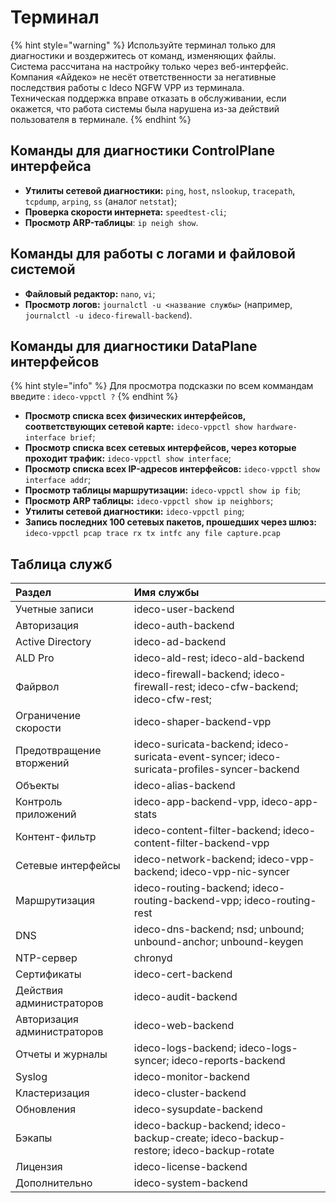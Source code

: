 # Терминал

{% hint style="warning" %}
Используйте терминал только для диагностики и воздержитесь от команд, изменяющих файлы.\
Система рассчитана на настройку только через веб-интерфейс.\
Компания «Айдеко» не несёт ответственности за негативные последствия работы с Ideco NGFW VPP из терминала.\
Техническая поддержка вправе отказать в обслуживании, если окажется, что работа системы была нарушена из-за действий пользователя в терминале.
{% endhint %}

## Команды для диагностики СontrolPlane интерфейса

* **Утилиты сетевой диагностики:** `ping`, `host`, `nslookup`, `tracepath`, `tcpdump`, `arping`, `ss` (аналог `netstat`);
* **Проверка скорости интернета:** `speedtest-cli`;
* **Просмотр ARP-таблицы**: `ip neigh show`.

## Команды для работы с логами и файловой системой

* **Файловый редактор:** `nano`, `vi`;
* **Просмотр логов:** `journalctl -u <название службы>` (например, `journalctl -u ideco-firewall-backend`).

## Команды для диагностики DataPlane интерфейсов

{% hint style="info" %}
Для просмотра подсказки по всем коммандам введите : `ideco-vppctl ?`
{% endhint %}

* **Просмотр списка всеx физических интерфейсов, соответствующих сетевой карте:** `ideco-vppctl show hardware-interface brief`;
* **Просмотр списка всех сетевых интерфейсов, через которые проходит трафик:** `ideco-vppctl show interface`;
* **Просмотр списка всех IP-адресов интерфейсов:** `ideco-vppctl show interface addr`;
* **Просмотр таблицы маршрутизации:** `ideco-vppctl show ip fib`;
* **Просмотр ARP таблицы:** `ideco-vppctl show ip neighbors`;
* **Утилиты сетевой диагностики:** `ideco-vppctl ping`;
* **Запись последних 100 сетевых пакетов, прошедших через шлюз:** `ideco-vppctl pcap trace rx tx intfc any file capture.pcap`

## Таблица служб

| Раздел                                        | Имя службы   |
| :-------------------------------------------- | :------------------------- |
| Учетные записи                                | ideco-user-backend |
| Авторизация                                   | ideco-auth-backend |
| Active Directory	                            | ideco-ad-backend |
| ALD Pro                                       | ideco-ald-rest; ideco-ald-backend |
| Файрвол                                       | ideco-firewall-backend; ideco-firewall-rest; ideco-cfw-backend; ideco-cfw-rest; |
| Ограничение скорости                          | ideco-shaper-backend-vpp |
| Предотвращение вторжений                      | ideco-suricata-backend; ideco-suricata-event-syncer; ideco-suricata-profiles-syncer-backend |
| Объекты                                       | ideco-alias-backend |
| Контроль приложений                           | ideco-app-backend-vpp, ideco-app-stats |
| Контент-фильтр                                | ideco-content-filter-backend; ideco-content-filter-backend-vpp |
| Сетевые интерфейсы                            | ideco-network-backend; ideco-vpp-backend; ideco-vpp-nic-syncer |
| Маршрутизация                                 | ideco-routing-backend; ideco-routing-backend-vpp; ideco-routing-rest |
| DNS                                 	        | ideco-dns-backend; nsd; unbound; unbound-anchor; unbound-keygen |
| NTP-сервер                                	| chronyd |
| Сертификаты                               	| ideco-cert-backend |
| Действия администраторов                      | ideco-audit-backend |
| Авторизация администраторов                   | ideco-web-backend |
| Отчеты и журналы                              | ideco-logs-backend; ideco-logs-syncer; ideco-reports-backend |
| Syslog	                                    | ideco-monitor-backend |
| Кластеризация           	                    | ideco-cluster-backend |
| Обновления            	                    | ideco-sysupdate-backend |
| Бэкапы                                        | ideco-backup-backend; ideco-backup-create; ideco-backup-restore; ideco-backup-rotate |
| Лицензия	                                    | ideco-license-backend |
| Дополнительно	                                | ideco-system-backend |